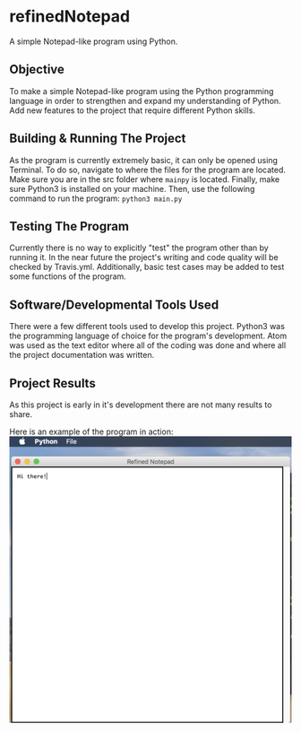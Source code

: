# refinedNotepad
A simple Notepad-like program using Python.

## Objective
To make a simple Notepad-like program using the Python programming language in order to strengthen and expand my understanding of Python. Add new features to the project that require different Python skills.

## Building & Running The Project
As the program is currently extremely basic, it can only be opened using Terminal. To do so, navigate to where the files for the program are located. Make sure you are in the src folder where `mainpy` is located. Finally, make sure Python3 is installed on your machine.
Then, use the following command to run the program:
`python3 main.py`

## Testing The Program
Currently there is no way to explicitly "test" the program other than by running it. In the near future the project's writing and code quality will be checked by Travis.yml. Additionally, basic test cases may be added to test some functions of the program.

## Software/Developmental Tools Used
There were a few different tools used to develop this project. Python3 was the programming language of choice for the program's development. Atom was used as the text editor where all of the coding was done and where all the project documentation was written.

## Project Results
As this project is early in it's development there are not many results to share.

Here is an example of the program in action:
![Here is an example of the program running.](images/program_in_action.png)
